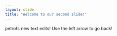 ```yaml
---
layout: slide
title: "Welcome to our second slide!"
---
```

petrofs new text edits!
Use the left arrow to go back!

